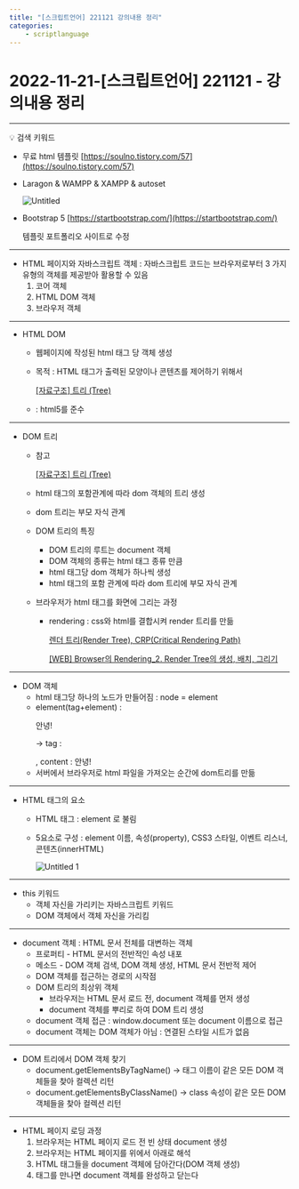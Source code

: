 ```yaml
---
title: "[스크립트언어] 221121 강의내용 정리"
categories: 
    - scriptlanguage
---
```


# 2022-11-21-[스크립트언어] 221121 - 강의내용 정리

---
💡 검색 키워드

- 무료 html 템플릿 [https://soulno.tistory.com/57](https://soulno.tistory.com/57)
- Laragon & WAMPP & XAMPP & autoset
    
    ![Untitled](https://user-images.githubusercontent.com/106959823/205510225-e27b82c1-007d-4a46-831a-79935eede243.png)
    
- Bootstrap 5 [https://startbootstrap.com/](https://startbootstrap.com/)
    
    템플릿 포트폴리오 사이트로 수정
    
---

- HTML 페이지와 자바스크립트 객체 : 자바스크립트 코드는 브라우저로부터 3 가지 유형의 객체를 제공받아 활용할 수 있음
    1. 코어 객체
    2. HTML DOM 객체
    3. 브라우저 객체

---

- HTML DOM
    - 웹페이지에 작성된 html 태그 당 객체 생성
    - 목적 : HTML  태그가 출력된 모양이나 콘텐츠를 제어하기 위해서
        
        [[자료구조] 트리 (Tree)](https://yoongrammer.tistory.com/68)
        
    - <!DOCTYPE HTML> : html5를 준수

---

- DOM 트리
    - 참고
        
        [[자료구조] 트리 (Tree)](https://yoongrammer.tistory.com/68)
        
    - html 태그의 포함관계에 따라 dom 객체의 트리 생성
    - dom 트리는 부모 자식 관계
    - DOM 트리의 특징
        - DOM 트리의 루트는 document 객체
        - DOM 객체의 종류는 html 태그 종류 만큼
        - html 태그당 dom 객체가 하나씩 생성
        - html 태그의 포함 관계에 따라 dom 트리에 부모 자식 관계
    - 브라우저가 html 태그를 화면에 그리는 과정
        - rendering : css와 html를 결합시켜 render 트리를 만듦
            
            [렌더 트리(Render Tree), CRP(Critical Rendering Path)](https://onlydev.tistory.com/9)
            
            [[WEB] Browser의 Rendering_2. Render Tree의 생성, 배치, 그리기](https://twofivezero.tistory.com/56)
            

---

- DOM 객체
    - html 태그당 하나의 노드가 만들어짐 : node = element
    - element(tag+element) : <p>안녕!</p> → tag : <p></p>, content : 안녕!
    - 서버에서 브라우저로 html 파일을 가져오는 순간에 dom트리를 만듦

---

- HTML 태그의 요소
    - HTML 태그 : element 로 불림
    - 5요소로 구성 : element 이름, 속성(property), CSS3 스타일, 이벤트 리스너, 콘텐츠(innerHTML)
        
        ![Untitled 1](https://user-images.githubusercontent.com/106959823/205510228-ddd5a4a7-143a-463a-a86e-f4b665780fb4.png)
        

---

- this 키워드
    - 객체 자신을 가리키는 자바스크립트 키워드
    - DOM 객체에서 객체 자신을 가리킴

---

- document 객체 : HTML 문서 전체를 대변하는 객체
    - 프로퍼티 - HTML 문서의 전반적인 속성 내포
    - 메소드 - DOM 객체 검색, DOM 객체 생성, HTML 문서 전반적 제어
    - DOM 객체를 접근하는 경로의 시작점
    - DOM 트리의 최상위 객체
        - 브라우저는 HTML 문서 로드 전, document 객체를 먼저 생성
        - document 객체를 뿌리로 하여 DOM 트리 생성
    - document 객체 접근 : window.document 또는 document 이름으로 접근
    - document 객체는 DOM 객체가 아님 : 연결된 스타일 시트가 없음

---

- DOM 트리에서 DOM 객체 찾기
    - document.getElementsByTagName() → 태그 이름이 같은 모든 DOM 객체들을 찾아 컬렉션 리턴
    - document.getElementsByClassName() → class 속성이 같은 모든 DOM 객체들을 찾아 컬렉션 리턴

---

- HTML 페이지 로딩 과정
    1. 브라우저는 HTML 페이지 로드 전 빈 상태 document 생성
    2. 브라우저는 HTML 페이지를 위에서 아래로 해석
    3. HTML 태그들을 document 객체에 담아간다(DOM 객체 생성)
    4. </html> 태그를 만나면 document 객체를 완성하고 닫는다